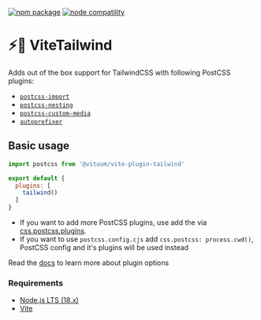 <a href="https://npmjs.com/package/@vituum/vite-plugin-tailwind"><img src="https://img.shields.io/npm/v/@vituum/vite-plugin-tailwind.svg" alt="npm package"></a>
<a href="https://nodejs.org/en/about/releases/"><img src="https://img.shields.io/node/v/@vituum/vite-plugin-tailwind.svg" alt="node compatility"></a>

# ⚡️🎨 ViteTailwind
Adds out of the box support for TailwindCSS with following PostCSS plugins:
* [`postcss-import`](https://www.npmjs.com/package/postcss-import)
* [`postcss-nesting`](https://www.npmjs.com/package/postcss-nesting)
* [`postcss-custom-media`](https://www.npmjs.com/package/postcss-custom-media)
* [`autoprefixer`](https://www.npmjs.com/package/autoprefixer)

## Basic usage

```js
import postcss from '@vituum/vite-plugin-tailwind'

export default {
  plugins: [
    tailwind()
  ]
}
```

* If you want to add more PostCSS plugins, use add the via [css.postcss.plugins](https://vitejs.dev/config/shared-options.html#css-postcss).
* If you want to use `postcss.config.cjs` add `css.postcss: process.cwd()`, PostCSS config and it's plugins will be used instead

Read the [docs](https://vituum.dev/config/plugins-options.html#vituum-postcss) to learn more about plugin options

### Requirements

- [Node.js LTS (18.x)](https://nodejs.org/en/download/)
- [Vite](https://vitejs.dev/)
